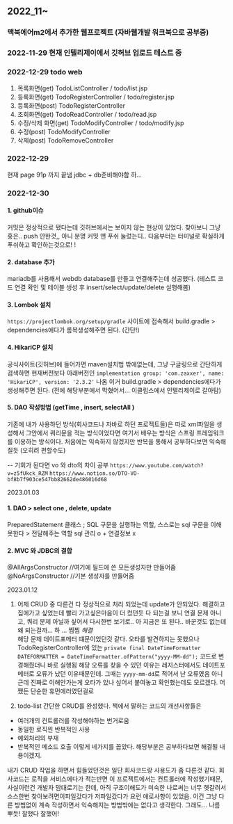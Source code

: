 ## 2022_11~ 
### 맥북에어m2에서 추가한 웹프로젝트 (자바웹개발 워크북으로 공부중)


### 2022-11-29 현재 인텔리제이에서 깃허브 업로드 테스트 중 



### 2022-12-29 todo web 
1. 목록화면(get)
   TodoListController / todo/list.jsp
2. 등록화면(get)
   TodoRegisterController / todo/register.jsp 
3. 등록화면(post)
   TodoRegisterController 
4. 조회화면(get)
   TodoReadController / todo/read.jsp
5. 수정/삭제 화면(get)
   TodoModifyController / todo/modify.jsp
6. 수정(post)
   TodoModifyController 
7. 삭제(post)
   TodoRemoveController 


### 2022-12-29 
현재 page 91p 까지 끝냄 
jdbc + db준비해야함 하... 

### 2022-12-30
#### 1. github이슈
커밋은 정상적으로 됐다는데 깃허브에서는 보이지 않는 현상이 있었다. 
찾아보니 그냥 홍은.. push 안한것,, 아니 분명 커밋 앤 푸쉬 눌렀는디.. 
다음부터는 터미널로 확실하게 푸쉬하고 확인하는것으로! !

#### 2. database 추가
mariadb를 사용해서 webdb database를 만들고 연결해주는데 성공했다.
(테스트 코드 연결 확인 및 테이블 생성 후 insert/select/update/delete 실행해봄)

#### 3. Lombok 설치
   `https://projectlombok.org/setup/gradle`
사이트에 접속해서 build.gradle > dependencies에다가 롬복생성해주면 된다. (간단!)

#### 4. HikariCP 설치
 공식사이트(깃허브)에 들어가면 maven설치법 밖에없는데, 그냥 구글링으로 간단하게 검색하면 현재버전보다 아래버전인
`implementation group: 'com.zaxxer', name: 'HikariCP', version: '2.3.2'`
나옴 이거 build.gradle > dependencies에다가 생성해주면 된다.
(전에 해당부분에서 막혔어서... 이클립스에서 인텔리제이로 갈아탐)

#### 5. DAO 작성방법 (getTime , insert, selectAll )
기존에 내가 사용하던 방식(회사코드나 자바로 하던 프로젝트들)은 따로 xml파일을 생성해서 그안에서 쿼리문을 적는 방식이었다면
여기서 배우는 방식은 스프링 프레임워크를 이용하는 방식이다. 
처음에는 익숙하지 않겠지만 반복을 통해서 공부하다보면 익숙해질듯 (오히려 편할수도) 
   

-- 기회가 된다면 vo 와 dto의 차이 공부
`https://www.youtube.com/watch?v=z5fUkck_RZM`
`https://www.notion.so/DTO-VO-bf8b7f903ce547bb82662de486016d68`

2023.01.03 
#### 1. DAO > select one , delete, update
PreparedStatement 클래스 
; SQL 구문을 실행하는 역할, 스스로는 sql 구문을 이해못한다 > 전달해주는 역할
sql 관리 o + 연결정보 x 

#### 2. MVC 와 JDBC의 결합 
@AllArgsConstructor //여기에 필드에 쓴 모든생성자만 만들어줌
@NoArgsConstructor //기본 생성자를 만들어줌



2023.01.12 
1. 어제 CRUD 중 다른건 다 정상적으로 처리 되었는데 update가 안되었다. 
해결하고 집에가고 싶었는데 빨리 가고싶은마음이 더 컸던듯
다 되는걸 보니 연결 문제 아니고, 쿼리 문제 아닐까 싶어서 다시한번 보기로.. 
아 지금은 또 된다..
바꾼것도 없는데 왜 되는걸까...
하 ... 찝찝
*해결*  
해당 문제 데이트포메터 떄문이었던것 같다. 
오타를 발견하지는 못했으나
TodoRegisterController에 있는 
`private final DateTimeFormatter DATEFORMATTER = DateTimeFormatter.ofPattern("yyyy-MM-dd");`
코드로 변경해줬더니 바로 실행됨
해당 오류를 찾을 수 있던 이유는 레지스터에서도 데이트포메터로 오류가 났던 이유때문인데. 그때는 `yyyy-mm-dd`로 적어서 난 오류였음
아니근데 진짜로 이해안가는게 오타가 있나 싶어서 붙여놓고 확인했는데도 모르겠다.
어쨌든 단순한 휴먼에러였던걸로 

2. todo-list 간단한 CRUD를 완성했다.
책에서 말하는 코드의 개선사항들은
- 여러개의 컨트롤러를 작성해야하는 번거로움
- 동일한 로직읜 반복적인 사용
- 예외처리의 부재
- 반복적인 메소드 호출
이렇게 네가지를 꼽았다. 
해당부분은 공부하다보면 해결될 내용이겠지. 

내가 CRUD 작업을 하면서 힘들었던것은 일단 회사코드랑 사용도가 좀 다른것 같다. 회사코드는 로직을 서비스에다가 적는반면 이 프로젝트에서는 컨트롤러에 작성했기때문, 
사실이런건 개발자 맘대로기는 한데, 아직 구조이해도가 미숙한 나로써는 너무 헷갈려서 소스한번 찾아보려면이파일갔다가 저파일갔다가 요런 애로사항이 있었음.
이건 그냥 다른 방법없이 계속 작성하면서 익숙해지는 방법밖에는 없다고 생각한다. 
그래도...
나름 뿌듯! 잘했다 잘했어! 
